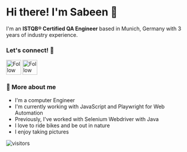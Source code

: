 # Hi there! I'm Sabeen 👋
I'm an **ISTQB® Certified QA Engineer** based in Munich, Germany with 3 years of industry experience. 


### Let's connect! 🤝

[<img src="https://raw.githubusercontent.com/Raymo111/Raymo111/master/socials/linkedin.png" height="40em" align="center" alt="Follow Raymo111 on LinkedIn" title="Follow Sabeen on LinkedIn"/>](https://www.linkedin.com/in/sabeenjavaid/)
[<img src="https://raw.githubusercontent.com/Raymo111/Raymo111/master/socials/instagram.svg" height="40em" align="center" alt="Follow Raymo111 on Instagram" title="Follow Sabeen on Instagram"/>](https://www.instagram.com/sabeen.mk/)


### 🌱 More about me  
- I'm a computer Engineer
- I'm currently working with JavaScript and Playwright for Web Automation
- Previously, I've worked with Selenium Webdriver with Java
- I love to ride bikes and be out in nature
- I enjoy taking pictures

![visitors](https://vbr.nathanchung.dev/badge?page_id=isabeen.isabeen1&color=00cf00)
